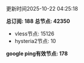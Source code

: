 更新时间2025-10-22 04:25:18

**总订阅: 188**
**总节点: 42350**
- vless节点: 15126
- hysteria2节点: 10

**google ping有效节点: 178**
